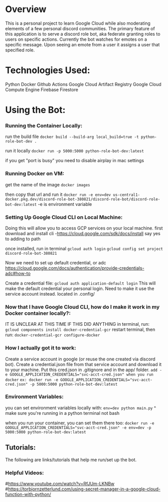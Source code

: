 # Overview
This is a personal project to learn Google Cloud while also moderating elements of a few personal discord communities.
The primary feature of this application is to serve a discord role bot, aka federate granting roles to users on specific actions.
Currently the bot watches for emotes on a specific message. Upon seeing an emote from a user it assigns a user that specified role.

# Technologies Used:
Python
Docker
Github Actions
Google Cloud Artifact Registry
Google Cloud Compute Engine
Firebase Firestore

# Using the Bot:
### Running the Container Locally:

run the build file
`docker build --build-arg local_build=true -t python-role-bot-dev .`

run it locally
`docker run -p 5000:5000 python-role-bot-dev:latest`

if you get "port is busy" you need to disable airplay in mac settings



### Running Docker on VM: 
get the name of the image
`docker images`

then copy that url and run it
`docker run -e env=dev us-central1-docker.pkg.dev/discord-role-bot-380821/discord-role-bot/discord-role-bot-dev:latest`
-e is environment variable


### Setting Up Google Cloud CLI on Local Machine:
Doing this will allow you to access GCP services on your local machine.
first download and install cli
-https://cloud.google.com/sdk/docs/install
say yes to adding to path

once installed, run in terminal
`gcloud auth login`
`gcloud config set project discord-role-bot-380821`

Now we need to set up default credential, or adc
https://cloud.google.com/docs/authentication/provide-credentials-adc#how-to

Create a credential file:
`gcloud auth application-default login`
This will make the default credential your personal login. Need to make it use the service account instead.
located in .config/


### Now that I have Google Cloud CLI, how do I make it work in my Docker container locally?:
IT IS UNCLEAR AT THIS TIME IF THIS DID ANYTHING
in terminal, run:
`gcloud components install docker-credential-gcr`
restart terminal, then run:
`docker-credential-gcr configure-docker`

### How I actually got it to work:
Create a service account in google (or reuse the one created via discord bot). Create a credential.json file from that service account and download it to your machine. Put this cred.json in .gitignore and in the app/ folder.
`add -e GOOGLE_APPLICATION_CREDENTIALS="svc-acct-cred.json" when you run docker`
`ex: docker run -e GOOGLE_APPLICATION_CREDENTIALS="svc-acct-cred.json" -p 5000:5000 python-role-bot-dev:latest`


### Environment Variables:
you can set environment variables locally with:
`env=dev python main.py`
^ make sure you're running in a python terminal not bash

when you run your container, you can set them there too:
`docker run -e GOOGLE_APPLICATION_CREDENTIALS="svc-acct-cred.json" -e env=dev -p 5000:5000 python-role-bot-dev:latest`


## Tutorials:
The following are links/tutorials that help me run/set up the bot.

### Helpful Videos:
#https://www.youtube.com/watch?v=RfJUm-LKNBw
#https://torbjornzetterlund.com/using-secret-manager-in-a-google-cloud-function-with-python/
